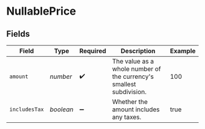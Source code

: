 # NullablePrice


## Fields

| Field                                                               | Type                                                                | Required                                                            | Description                                                         | Example                                                             |
| ------------------------------------------------------------------- | ------------------------------------------------------------------- | ------------------------------------------------------------------- | ------------------------------------------------------------------- | ------------------------------------------------------------------- |
| `amount`                                                            | *number*                                                            | :heavy_check_mark:                                                  | The value as a whole number of the currency's smallest subdivision. | 100                                                                 |
| `includesTax`                                                       | *boolean*                                                           | :heavy_minus_sign:                                                  | Whether the amount includes any taxes.                              | true                                                                |